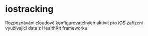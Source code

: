 # iostracking
Rozpoznávání cloudově konfigurovatelných aktivit pro iOS zařízení využívající data z HealthKit frameworku
